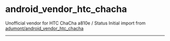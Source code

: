 android_vendor_htc_chacha
=========================

Unofficial vendor for HTC ChaCha a810e / Status
Initial import from [adumont/android_vendor_htc_chacha](https://github.com/adumont/android_vendor_htc_chacha)
***


